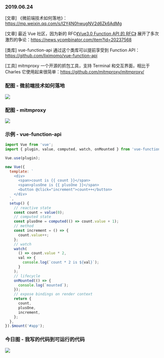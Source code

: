 ### 2019.06.24

[文章] 《微前端技术如何落地》：<https://mp.weixin.qq.com/s/I2Y4N0hwugNV2d6Zk6AdMg>

[文章] 最近 Vue 社区，因为新的 RFC[《Vue3.0 Function API 的 RFC》](https://github.com/vuejs/rfcs/pull/42) 展开了多次激烈的争论：<https://news.ycombinator.com/item?id=20237568>

[类库] vue-function-api 通过这个类库可以提前享受到 Function API：<https://github.com/liximomo/vue-function-api>

[工具] mitmproxy 一个开源的抓包工具，支持 Terminal 和交互界面，相比于 Charles 它使用起来很简单：<https://github.com/mitmproxy/mitmproxy/>

### 配图 - 微前端技术如何落地
![](http://qn.40zhe.com/640-micro.webp)

### 配图 - mitmproxy
![](https://mitmproxy.org/screenshot.png)

### 示例 - vue-function-api
```js
import Vue from 'vue';
import { plugin, value, computed, watch, onMounted } from 'vue-function-api'

Vue.use(plugin);

new Vue({
  template: `
    <div>
      <span>count is {{ count }}</span>
      <span>plusOne is {{ plusOne }}</span>
      <button @click="increment">count++</button>
    </div>
  `,
  setup() {
    // reactive state
    const count = value(0);
    // computed state
    const plusOne = computed(() => count.value + 1);
    // method
    const increment = () => {
      count.value++;
    };
    // watch
    watch(
      () => count.value * 2,
      val => {
        console.log(`count * 2 is ${val}`);
      }
    );
    // lifecycle
    onMounted(() => {
      console.log(`mounted`);
    });
    // expose bindings on render context
    return {
      count,
      plusOne,
      increment,
    };
  },
}).$mount('#app');
```

### 今日图 - 我写的代码到可运行的代码
![](http://qn.40zhe.com/16b873fd487172ba)
